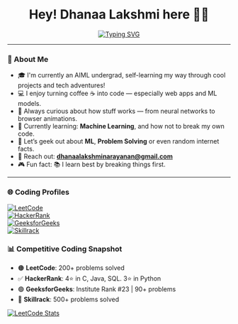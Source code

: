 <h1 align="center">Hey! Dhanaa Lakshmi here 🧠✨</h1>

<p align="center">
  <a href="https://git.io/typing-svg"><img src="https://readme-typing-svg.herokuapp.com?font=Underdog&pause=1000&color=F75CC4&width=435&lines=%F0%9F%A4%96+In+my+3rd+year+of+decoding+AI+%26+ML." alt="Typing SVG" /></a>
</p>

---

### 🌟 About Me
- 🎓 I'm currently an AIML undergrad, self-learning my way through cool projects and tech adventures!
- 💻 I enjoy turning coffee ☕ into code — especially web apps and ML models.
- 🧠 Always curious about how stuff works — from neural networks to browser animations.
- 🌱 Currently learning: **Machine Learning**, and how not to break my own code.
- 💬 Let’s geek out about **ML**, **Problem Solving** or even random internet facts.
- 📧 Reach out: **dhanaalakshminarayanan@gmail.com**
- 🎮 Fun fact: 📚 I learn best by breaking things first.

---
### 🌐 Coding Profiles

[![LeetCode](https://img.shields.io/badge/LeetCode-orange?style=flat&logo=LeetCode&logoColor=white)](https://leetcode.com/u/DhanaaLakshmi/)  
[![HackerRank](https://img.shields.io/badge/HackerRank-2EC866?style=flat&logo=HackerRank&logoColor=white)](https://www.hackerrank.com/profile/dhanaalakshmina1)  
[![GeeksforGeeks](https://img.shields.io/badge/GeeksforGeeks-1F8ACB?style=flat&logo=GeeksforGeeks&logoColor=white)](https://www.geeksforgeeks.org/user/dhanaalakshmqc6k/)  
[![Skillrack](https://img.shields.io/badge/Skillrack-blue?style=flat)](http://www.skillrack.com/profile/452990/c6c56661fed06baf79dce6d7c4a8239ad36cdc5b)  


### 📊 Competitive Coding Snapshot

- 🟠 **LeetCode**: 200+ problems solved  
- ✅ **HackerRank**: 4⭐ in C, Java, SQL.  3⭐ in Python
- 🟢 **GeeksforGeeks**: Institute Rank #23 | 90+ problems  
- 🔵 **Skillrack**: 500+ problems solved  


[![LeetCode Stats](https://leetcard.jacoblin.cool/DhanaaLakshmi)](https://leetcode.com/DhanaaLakshmi)


<!--
**Dhanaalakshmi-23/Dhanaalakshmi-23** is a ✨ _special_ ✨ repository because its `README.md` (this file) appears on your GitHub profile.

Here are some ideas to get you started:

- 🔭 I’m currently working on ...
- 🌱 I’m currently learning ...
- 👯 I’m looking to collaborate on ...
- 🤔 I’m looking for help with ...
- 💬 Ask me about ...
- 📫 How to reach me: ...
- 😄 Pronouns: ...
- ⚡ Fun fact: ...
-->
